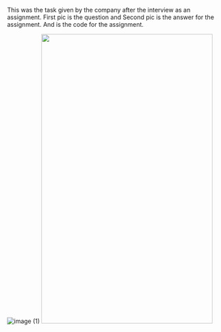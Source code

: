This was the task given by the company after the interview as an assignment. First pic is the question and Second pic is the answer for the assignment. And is the code for the assignment.

![image (1)](https://user-images.githubusercontent.com/40600831/135599917-12e862a9-2185-4ddc-b7f6-73a6af7dc2c8.png)
<img src="https://user-images.githubusercontent.com/40600831/135598994-42aa3798-cfe5-494c-bf7d-4e7d9e757d3e.jpg" width="400" height="675">

